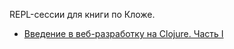 
REPL-сессии для книги по Кложе.

[clj-book-web-1]: https://grishaev.me/clj-book-web-1

- [Введение в веб-разработку на Clojure. Часть I][clj-book-web-1]
